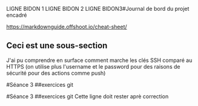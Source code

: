 LIGNE BIDON 1
LIGNE BIDON 2
 LIGNE BIDON3#Journal de bord du projet encadré

https://markdownguide.offshoot.io/cheat-sheet/

## Ceci est une sous-section


J'ai pu comprendre en surface comment marche les clés SSH comparé au HTTPS (on utilise plus l'username et le password pour des raisons de sécurité pour des actions comme push)

 #Séance 3 
 ##exercices git

 #Séance 3 
 ##exercices git
Cette ligne doit rester aprè correction
